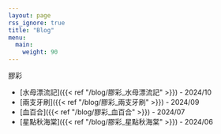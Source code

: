 ```yaml
---
layout: page
rss_ignore: true
title: "Blog"
menu:
  main:
    weight: 90
---
```

膠彩
* [水母漂流記]({{< ref "/blog/膠彩_水母漂流記" >}}) - 2024/10
* [兩支牙刷]({{< ref "/blog/膠彩_兩支牙刷" >}}) - 2024/09
* [血百合]({{< ref "/blog/膠彩_血百合" >}}) - 2024/07
* [星點秋海棠]({{< ref "/blog/膠彩_星點秋海棠" >}}) - 2024/06
